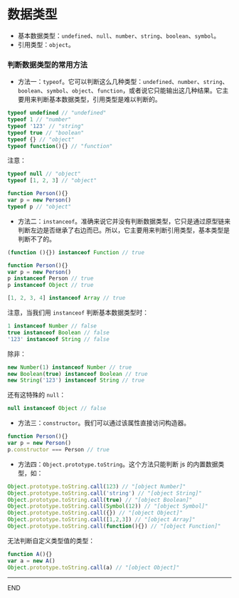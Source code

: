 # 数据类型

- 基本数据类型：`undefined`、`null`、`number`、`string`、`boolean`、`symbol`。
- 引用类型：`object`。

### 判断数据类型的常用方法
- 方法一：`typeof`。它可以判断这么几种类型：`undefined`、`number`、`string`、`boolean`、`symbol`、`object`、`function`，或者说它只能输出这几种结果。它主要用来判断基本数据类型，引用类型是难以判断的。
```js
typeof undefined // "undefined"
typeof 1 // "number"
typeof '123' // "string"
typeof true // "boolean"
typeof {} // "object"
typeof function(){} // "function"
```
注意：
```js
typeof null // "object"
typeof [1, 2, 3] // "object"

function Person(){}
var p = new Person()
typeof p // "object"
```
- 方法二：`instanceof`。准确来说它并没有判断数据类型，它只是通过原型链来判断左边是否继承了右边而已。所以，它主要用来判断引用类型，基本类型是判断不了的。
```js
(function (){}) instanceof Function // true

function Person(){}
var p = new Person()
p instanceof Person // true
p instanceof Object // true

[1, 2, 3, 4] instanceof Array // true
```
注意，当我们用 `instanceof` 判断基本数据类型时：
```js
1 instanceof Number // false
true instanceof Boolean // false
'123' instanceof String // false
```
除非：
```js
new Number(1) instanceof Number // true
new Boolean(true) instanceof Boolean // true
new String('123') instanceof String // true
```
还有这特殊的 `null`：
```js
null instanceof Object // false
```

- 方法三：`constructor`。我们可以通过该属性直接访问构造器。
```js
function Person(){}
var p = new Person()
p.constructor === Person // true
```

- 方法四：`Object.prototype.toString`。这个方法只能判断 js 的内置数据类型，如：
```js
Object.prototype.toString.call(123) // "[object Number]"
Object.prototype.toString.call('string') // "[object String]"
Object.prototype.toString.call(true) // "[object Boolean]"
Object.prototype.toString.call(Symbol(12)) // "[object Symbol]"
Object.prototype.toString.call({}) // "[object Object]"
Object.prototype.toString.call([1,2,3]) // "[object Array]"
Object.prototype.toString.call(function(){}) // "[object Function]"
```
无法判断自定义类型值的类型：
```js
function A(){}
var a = new A()
Object.prototype.toString.call(a) // "[object Object]"
```

***

END


